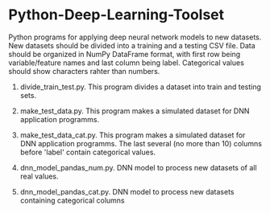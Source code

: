 # Python-Deep-Learning-Toolset
Python programs for applying deep neural network models to new datasets. New datasets should be divided into a training and a testing CSV file. Data should be organized in NumPy DataFrame format, with first row being variable/feature names and last column being label. Categorical values should show characters rahter than numbers.

1) divide_train_test.py.
This program divides a dataset into train and testing sets.

2) make_test_data.py. 
This program makes a simulated dataset for DNN application programms.

3) make_test_data_cat.py.
This program makes a simulated dataset for DNN application programms. The last several (no more than 10) columns before 'label' contain categorical values.

4) dnn_model_pandas_num.py.
DNN model to process new datasets of all real values.

5) dnn_model_pandas_cat.py.
DNN model to process new datasets containing categorical columns
